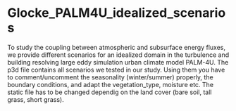 # Glocke_PALM4U_idealized_scenarios
To study the coupling between atmospheric and subsurface energy fluxes, we provide different scenarios for an idealized domain in the turbulence and building resolving large eddy simulation urban climate model PALM-4U. 
The p3d file contains all scenarios we tested in our study. Using them you have to comment/uncomment the seasonality (winter/summer) properly, the boundary conditions, and adapt the vegetation_type, moisture etc.
The static file has to be changed dependig on the land cover (bare soil, tall grass, short grass). 

